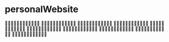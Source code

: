 # personalWebsite
🌹🌷🌻🌹🌷🌻🌹🌷🌻🌹🌷🌻
🌻🌹🌷🌻🌹🌷🌻🌹🌷🌻🌹🌷
🌷🌻🌹🌷🌻🌹🌷🌻🌹🌷🌻🌹
🌹🌷🌻🌹🌷🌻🌹🌷🌻🌹🌷🌻
🌻🌹🌷🌻🌹🌷🌻🌹🌷🌻🌹🌷
🌷🌻🌹🌷🌻🌹🌷🌻🌹🌷🌻🌹
🌹🌷🌻🌹🌷🌻🌹🌷🌻🌹🌷🌻
🌻🌹🌷🌻🌹🌷🌻🌹🌷🌻🌹🌷
🌷🌻🌹🌷🌻🌹🌷🌻🌹🌷🌻🌹
🌹🌷🌻🌹🌷🌻🌹🌷🌻🌹🌷🌻
